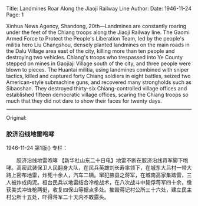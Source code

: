 Title: Landmines Roar Along the Jiaoji Railway Line
Author:
Date: 1946-11-24
Page: 1

Xinhua News Agency, Shandong, 20th—Landmines are constantly roaring under the feet of the Chiang troops along the Jiaoji Railway line. The Gaomi Armed Force to Protect the People's Liberation Team, led by the people's militia hero Liu Changshou, densely planted landmines on the main roads in the Dalu Village area east of the city, killing more than ten people and destroying two vehicles. Chiang's troops who trespassed into Ye County stepped on mines in Gaojiaji Village south of the city, and three people were blown to pieces. The Huantai militia, using landmines combined with sniper tactics, killed and captured forty Chiang soldiers in eight battles, seized two American-style submachine guns, and recovered many strongholds such as Sibaoshan. They destroyed thirty-six Chiang-controlled village offices and established fifteen democratic village offices, scaring the Chiang troops so much that they did not dare to show their faces for twenty days.



<hr /> 

Original: 


### 胶济沿线地雷咆哮

1946-11-24
第1版()
专栏：

　　胶济沿线地雷咆哮
    【新华社山东二十日电】地雷不断在胶济沿线蒋军脚下咆哮。高密武装保卫人民翻身大队，在民兵英雄刘长寿率领下，在城东大吕村一带大路上密布地雷，炸死十余人，汽车二辆。窜犯掖县之蒋军，在城南高家集踏雷，三人被炸成肉泥。桓台民兵以地雷结合冷枪战术，在八次战斗中毙俘蒋军四十余，缴获美式冲锋枪两挺，收复四保山等据点多处。摧毁蒋记村公所三十六处，建立民主村公所十五处，吓得蒋军二十天内不敢露头。
